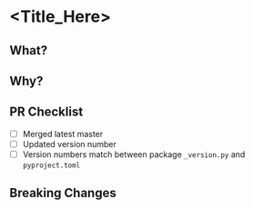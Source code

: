 # <Title_Here>
## What?
## Why?
## PR Checklist
- [ ] Merged latest master
- [ ] Updated version number
- [ ] Version numbers match between package `_version.py` and `pyproject.toml`
## Breaking Changes

